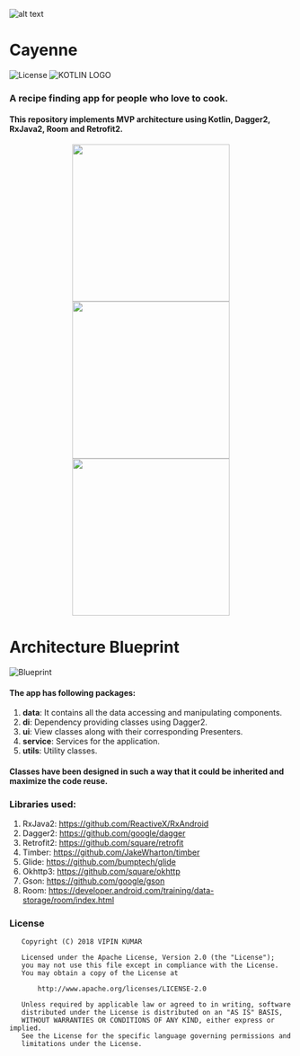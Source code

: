 ![alt text](https://github.com/vicky7230/Cayenne-Kt/blob/master/app/src/main/res/mipmap-xhdpi/ic_launcher.png "Logo")

# Cayenne
![License](https://img.shields.io/badge/LICENSE-Apache%20License%202.0-blue.svg)
![KOTLIN LOGO](https://github.com/vicky7230/Cayenne-Kt/blob/master/graphics/kotLogo.png "Cayeene is wriitn in kotlin")
 
### A recipe finding app for people who love to cook.

#### This repository implements MVP architecture using Kotlin, Dagger2, RxJava2, Room and Retrofit2. 

<p align="center">
  <img src="https://github.com/vicky7230/Cayenne-Kt/blob/master/graphics/1.png" width="280">
  <img src="https://github.com/vicky7230/Cayenne-Kt/blob/master/graphics/2.png" width="280">
  <img src="https://github.com/vicky7230/Cayenne-Kt/blob/master/graphics/3.png" width="280">
</p>

# Architecture Blueprint
![Blueprint](https://janishar.github.io/images/mvp-app-pics/mvp-arch.png)
<br>

#### The app has following packages:
1. **data**: It contains all the data accessing and manipulating components.
2. **di**: Dependency providing classes using Dagger2.
3. **ui**: View classes along with their corresponding Presenters.
4. **service**: Services for the application.
5. **utils**: Utility classes.

#### Classes have been designed in such a way that it could be inherited and maximize the code reuse.

### Libraries used:
1. RxJava2: https://github.com/ReactiveX/RxAndroid
2. Dagger2: https://github.com/google/dagger
3. Retrofit2: https://github.com/square/retrofit
4. Timber: https://github.com/JakeWharton/timber
5. Glide: https://github.com/bumptech/glide
6. Okhttp3: https://github.com/square/okhttp
7. Gson: https://github.com/google/gson
8. Room: https://developer.android.com/training/data-storage/room/index.html

### License
```
   Copyright (C) 2018 VIPIN KUMAR

   Licensed under the Apache License, Version 2.0 (the "License");
   you may not use this file except in compliance with the License.
   You may obtain a copy of the License at

       http://www.apache.org/licenses/LICENSE-2.0

   Unless required by applicable law or agreed to in writing, software
   distributed under the License is distributed on an "AS IS" BASIS,
   WITHOUT WARRANTIES OR CONDITIONS OF ANY KIND, either express or implied.
   See the License for the specific language governing permissions and
   limitations under the License.
```
